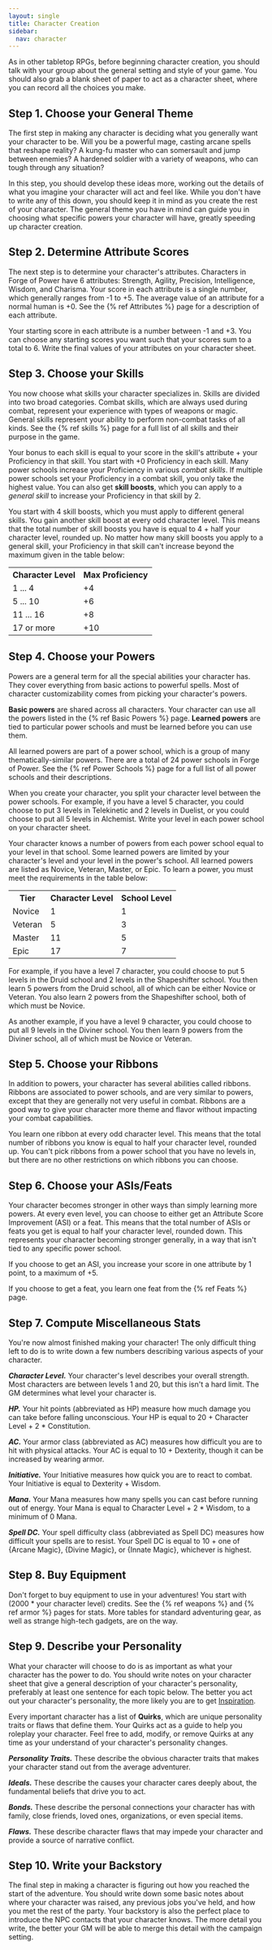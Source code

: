 ```yaml
---
layout: single
title: Character Creation
sidebar:
  nav: character
---
```


As in other tabletop RPGs, before beginning character creation, you should talk with your group about the general setting and style of your game. You should also grab a blank sheet of paper to act as a character sheet, where you can record all the choices you make. 

## Step 1. Choose your General Theme

The first step in making any character is deciding what you generally want your character to be. Will you be a powerful mage, casting arcane spells that reshape reality? A kung-fu master who can somersault and jump between enemies? A hardened soldier with a variety of weapons, who can tough through any situation?

In this step, you should develop these ideas more, working out the details of what you imagine your character will act and feel like. While you don't have to write any of this down, you should keep it in mind as you create the rest of your character. The general theme you have in mind can guide you in choosing what specific powers your character will have, greatly speeding up character creation.

## Step 2. Determine Attribute Scores

The next step is to determine your character's attributes. Characters in Forge of Power have 6 attributes: Strength, Agility, Precision, Intelligence, Wisdom, and Charisma. Your score in each attribute is a single number, which generally ranges from -1 to +5. The average value of an attribute for a normal human is +0. See the {% ref Attributes %} page for a description of each attribute.

Your starting score in each attribute is a number between -1 and +3. You can choose any starting scores you want such that your scores sum to a total to 6. Write the final values of your attributes on your character sheet.

## Step 3. Choose your Skills

You now choose what skills your character specializes in. Skills are divided into two broad categories. Combat skills, which are always used during combat, represent your experience with types of weapons or magic. General skills represent your ability to perform non-combat tasks of all kinds. See the {% ref skills %} page for a full list of all skills and their purpose in the game.

Your bonus to each skill is equal to your score in the skill's attribute + your Proficiency in that skill. You start with +0 Proficiency in each skill. Many power schools increase your Proficiency in various *combat skills*. If multiple power schools set your Proficiency in a combat skill, you only take the highest value. You can also get **skill boosts**, which you can apply to a *general skill* to increase your Proficiency in that skill by 2.

You start with 4 skill boosts, which you must apply to different general skills. You gain another skill boost at every odd character level. This means that the total number of skill boosts you have is equal to 4 + half your character level, rounded up. No matter how many skill boosts you apply to a general skill, your Proficiency in that skill can't increase beyond the maximum given in the table below:

<table>
  <tr>
    <th>Character Level</th>
    <th>Max Proficiency</th>
  </tr>
  <tr>
    <td>1 ... 4</td>
    <td>+4</td>
  </tr>
  <tr>
    <td>5 ... 10</td>
    <td>+6</td>
  </tr>
  <tr>
    <td>11 ... 16</td>
    <td>+8</td>
  </tr>
  <tr>
    <td>17 or more</td>
    <td>+10</td>
  </tr>
</table>

## Step 4. Choose your Powers

Powers are a general term for all the special abilities your character has. They cover everything from basic actions to powerful spells. Most of character customizability comes from picking your character's powers.

**Basic powers** are shared across all characters. Your character can use all the powers listed in the {% ref Basic Powers %} page. **Learned powers** are tied to particular power schools and must be learned before you can use them.

All learned powers are part of a power school, which is a group of many thematically-similar powers. There are a total of 24 power schools in Forge of Power. See the {% ref Power Schools %} page for a full list of all power schools and their descriptions.

When you create your character, you split your character level between the power schools. For example, if you have a level 5 character, you could choose to put 3 levels in Telekinetic and 2 levels in Duelist, or you could choose to put all 5 levels in Alchemist. Write your level in each power school on your character sheet.

Your character knows a number of powers from each power school equal to your level in that school. Some learned powers are limited by your character's level and your level in the power's school. All learned powers are listed as Novice, Veteran, Master, or Epic. To learn a power, you must meet the requirements in the table below:

<table>
  <tr>
    <th>Tier</th>
    <th>Character Level</th>
    <th>School Level</th>
  </tr>
  <tr>
    <td>Novice</td>
    <td>1</td>
    <td>1</td>
  </tr>
  <tr>
    <td>Veteran</td>
    <td>5</td>
    <td>3</td>
  </tr>
  <tr>
    <td>Master</td>
    <td>11</td>
    <td>5</td>
  </tr>
  <tr>
    <td>Epic</td>
    <td>17</td>
    <td>7</td>
  </tr>
</table>

For example, if you have a level 7 character, you could choose to put 5 levels in the Druid school and 2 levels in the Shapeshifter school. You then learn 5 powers from the Druid school, all of which can be either Novice or Veteran. You also learn 2 powers from the Shapeshifter school, both of which must be Novice.

As another example, if you have a level 9 character, you could choose to put all 9 levels in the Diviner school. You then learn 9 powers from the Diviner school, all of which must be Novice or Veteran.

## Step 5. Choose your Ribbons

In addition to powers, your character has several abilities called ribbons. Ribbons are associated to power schools, and are very similar to powers, except that they are generally not very useful in combat. Ribbons are a good way to give your character more theme and flavor without impacting your combat capabilities.

You learn one ribbon at every odd character level. This means that the total number of ribbons you know is equal to half your character level, rounded up. You can't pick ribbons from a power school that you have no levels in, but there are no other restrictions on which ribbons you can choose.

## Step 6. Choose your ASIs/Feats

Your character becomes stronger in other ways than simply learning more powers. At every even level, you can choose to either get an Attribute Score Improvement (ASI) or a feat. This means that the total number of ASIs or feats you get is equal to half your character level, rounded down. This represents your character becoming stronger generally, in a way that isn't tied to any specific power school.

If you choose to get an ASI, you increase your score in one attribute by 1 point, to a maximum of +5.

If you choose to get a feat, you learn one feat from the {% ref Feats %} page.

## Step 7. Compute Miscellaneous Stats

You're now almost finished making your character! The only difficult thing left to do is to write down a few numbers describing various aspects of your character.

***Character Level.*** Your character's level describes your overall strength. Most characters are between levels 1 and 20, but this isn't a hard limit. The GM determines what level your character is.

***HP.*** Your hit points (abbreviated as HP) measure how much damage you can take before falling unconscious. Your HP is equal to 20 + Character Level + 2 * Constitution.

***AC.*** Your armor class (abbreviated as AC) measures how difficult you are to hit with physical attacks. Your AC is equal to 10 + Dexterity, though it can be increased by wearing armor.

***Initiative.*** Your Initiative measures how quick you are to react to combat. Your Initiative is equal to Dexterity + Wisdom.

***Mana.*** Your Mana measures how many spells you can cast before running out of energy. Your Mana is equal to Character Level + 2 * Wisdom, to a minimum of 0 Mana.

***Spell DC.*** Your spell difficulty class (abbreviated as Spell DC) measures how difficult your spells are to resist. Your Spell DC is equal to 10 + one of {Arcane Magic}, {Divine Magic}, or {Innate Magic}, whichever is highest.

## Step 8. Buy Equipment

Don't forget to buy equipment to use in your adventures! You start with (2000 * your character level) credits. See the {% ref weapons %} and {% ref armor %} pages for stats. More tables for standard adventuring gear, as well as strange high-tech gadgets, are on the way.

## Step 9. Describe your Personality

What your character will choose to do is as important as what your character has the power to do. You should write notes on your character sheet that give a general description of your character's personality, preferably at least one sentence for each topic below. The better you act out your character's personality, the more likely you are to get [Inspiration](basic-rules.html#inspiration).

Every important character has a list of **Quirks**, which are unique personality traits or flaws that define them. Your Quirks act as a guide to help you roleplay your character. Feel free to add, modify, or remove Quirks at any time as your understand of your character's personality changes.

***Personality Traits.*** These describe the obvious character traits that makes your character stand out from the average adventurer.

***Ideals.*** These describe the causes your character cares deeply about, the fundamental beliefs that drive you to act.

***Bonds.*** These describe the personal connections your character has with family, close friends, loved ones, organizations, or even special items.

***Flaws.*** These describe character flaws that may impede your character and provide a source of narrative conflict.

## Step 10. Write your Backstory

The final step in making a character is figuring out how you reached the start of the adventure. You should write down some basic notes about where your character was raised, any previous jobs you've held, and how you met the rest of the party. Your backstory is also the perfect place to introduce the NPC contacts that your character knows. The more detail you write, the better your GM will be able to merge this detail with the campaign setting.
